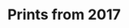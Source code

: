 ---
title: Prints from 2017
layout: gallery
permalink: /galleries/2017.html
filter: item.date contains '2017'
---